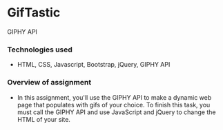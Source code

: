 # GifTastic
GIPHY API

### Technologies used

* HTML, CSS, Javascript, Bootstrap, jQuery, GIPHY API

### Overview of assignment

* In this assignment, you'll use the GIPHY API to make a dynamic web page that populates with gifs of your choice. To finish this task, you must call the GIPHY API and use JavaScript and jQuery to change the HTML of your site.

